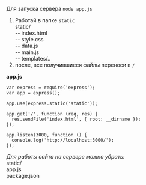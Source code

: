 Для запуска сервера `node app.js`

1. Работай в папке `static`  
static/  
-- index.html  
-- style.css   
-- data.js  
-- main.js  
-- templates/..  
2. после, все получившиеся файлы переноси в `/`

**app.js**
```
var express = require('express');
var app = express();

app.use(express.static('static'));

app.get('/', function (req, res) {
  res.sendFile('index.html', { root: __dirname });
});

app.listen(3000, function () {
  console.log('http://localhost:3000/');
});
```

_Для работы сайта на сервере можно убрать:_  
static/  
app.js  
package.json   
